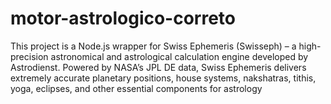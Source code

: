 # motor-astrologico-correto
This project is a Node.js wrapper for Swiss Ephemeris (Swisseph) – a high-precision astronomical and astrological calculation engine developed by Astrodienst. Powered by NASA’s JPL DE data, Swiss Ephemeris delivers extremely accurate planetary positions, house systems, nakshatras, tithis, yoga, eclipses, and other essential components for astrology
